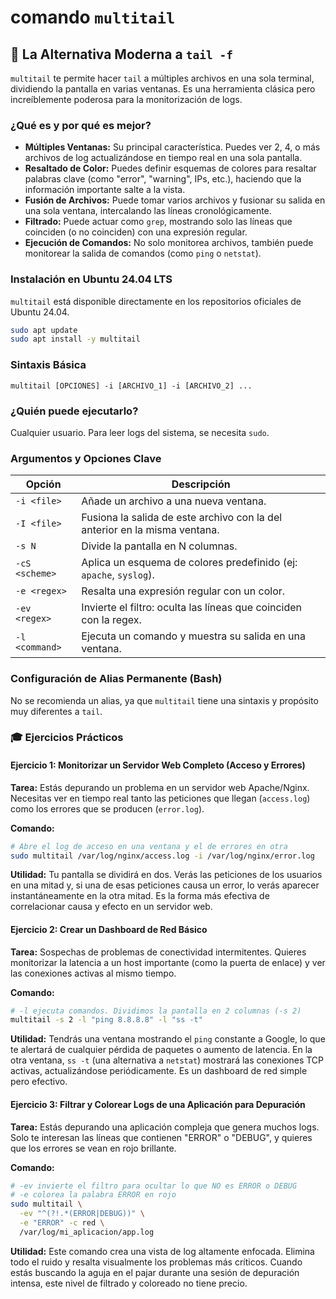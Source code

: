 # comando `multitail`

## 🚀 La Alternativa Moderna a `tail -f`

`multitail` te permite hacer `tail` a múltiples archivos en una sola terminal, dividiendo la pantalla en varias ventanas. Es una herramienta clásica pero increíblemente poderosa para la monitorización de logs.

### ¿Qué es y por qué es mejor?

-   **Múltiples Ventanas:** Su principal característica. Puedes ver 2, 4, o más archivos de log actualizándose en tiempo real en una sola pantalla.
-   **Resaltado de Color:** Puedes definir esquemas de colores para resaltar palabras clave (como "error", "warning", IPs, etc.), haciendo que la información importante salte a la vista.
-   **Fusión de Archivos:** Puede tomar varios archivos y fusionar su salida en una sola ventana, intercalando las líneas cronológicamente.
-   **Filtrado:** Puede actuar como `grep`, mostrando solo las líneas que coinciden (o no coinciden) con una expresión regular.
-   **Ejecución de Comandos:** No solo monitorea archivos, también puede monitorear la salida de comandos (como `ping` o `netstat`).

### Instalación en Ubuntu 24.04 LTS

`multitail` está disponible directamente en los repositorios oficiales de Ubuntu 24.04.

```bash
sudo apt update
sudo apt install -y multitail
```

### Sintaxis Básica

```
multitail [OPCIONES] -i [ARCHIVO_1] -i [ARCHIVO_2] ...
```

### ¿Quién puede ejecutarlo?

Cualquier usuario. Para leer logs del sistema, se necesita `sudo`.

### Argumentos y Opciones Clave

| Opción           | Descripción                                                                 |
| ---------------- | --------------------------------------------------------------------------- |
| `-i <file>`      | Añade un archivo a una nueva ventana.                                       |
| `-I <file>`      | Fusiona la salida de este archivo con la del anterior en la misma ventana.  |
| `-s N`           | Divide la pantalla en N columnas.                                           |
| `-cS <scheme>`   | Aplica un esquema de colores predefinido (ej: `apache`, `syslog`).          |
| `-e <regex>`     | Resalta una expresión regular con un color.                                 |
| `-ev <regex>`    | Invierte el filtro: oculta las líneas que coinciden con la regex.           |
| `-l <command>`   | Ejecuta un comando y muestra su salida en una ventana.                      |

### Configuración de Alias Permanente (Bash)

No se recomienda un alias, ya que `multitail` tiene una sintaxis y propósito muy diferentes a `tail`.

### 🎓 Ejercicios Prácticos

#### Ejercicio 1: Monitorizar un Servidor Web Completo (Acceso y Errores)

**Tarea:** Estás depurando un problema en un servidor web Apache/Nginx. Necesitas ver en tiempo real tanto las peticiones que llegan (`access.log`) como los errores que se producen (`error.log`).

**Comando:**
```bash
# Abre el log de acceso en una ventana y el de errores en otra
sudo multitail /var/log/nginx/access.log -i /var/log/nginx/error.log
```
**Utilidad:** Tu pantalla se dividirá en dos. Verás las peticiones de los usuarios en una mitad y, si una de esas peticiones causa un error, lo verás aparecer instantáneamente en la otra mitad. Es la forma más efectiva de correlacionar causa y efecto en un servidor web.

#### Ejercicio 2: Crear un Dashboard de Red Básico

**Tarea:** Sospechas de problemas de conectividad intermitentes. Quieres monitorizar la latencia a un host importante (como la puerta de enlace) y ver las conexiones activas al mismo tiempo.

**Comando:**
```bash
# -l ejecuta comandos. Dividimos la pantalla en 2 columnas (-s 2)
multitail -s 2 -l "ping 8.8.8.8" -l "ss -t"
```
**Utilidad:** Tendrás una ventana mostrando el `ping` constante a Google, lo que te alertará de cualquier pérdida de paquetes o aumento de latencia. En la otra ventana, `ss -t` (una alternativa a `netstat`) mostrará las conexiones TCP activas, actualizándose periódicamente. Es un dashboard de red simple pero efectivo.

#### Ejercicio 3: Filtrar y Colorear Logs de una Aplicación para Depuración

**Tarea:** Estás depurando una aplicación compleja que genera muchos logs. Solo te interesan las líneas que contienen "ERROR" o "DEBUG", y quieres que los errores se vean en rojo brillante.

**Comando:**
```bash
# -ev invierte el filtro para ocultar lo que NO es ERROR o DEBUG
# -e colorea la palabra ERROR en rojo
sudo multitail \
  -ev "^(?!.*(ERROR|DEBUG))" \
  -e "ERROR" -c red \
  /var/log/mi_aplicacion/app.log
```
**Utilidad:** Este comando crea una vista de log altamente enfocada. Elimina todo el ruido y resalta visualmente los problemas más críticos. Cuando estás buscando la aguja en el pajar durante una sesión de depuración intensa, este nivel de filtrado y coloreado no tiene precio.
